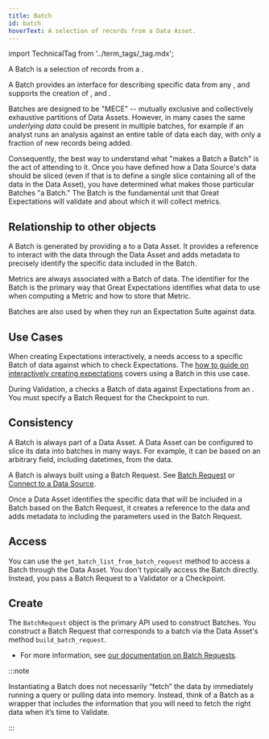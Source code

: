 ```yaml
---
title: Batch
id: batch
hoverText: A selection of records from a Data Asset.
---
```

import TechnicalTag from '../term_tags/_tag.mdx';

A Batch is a selection of records from a <TechnicalTag relative="../" tag="data_asset" text="Data Asset" />.

A Batch provides an interface for describing specific data from any <TechnicalTag relative="../" tag="datasource" text="Data Source" />, and supports the creation of <TechnicalTag relative="../" tag="metric" text="Metrics" />, and <TechnicalTag relative="../" tag="validation" text="Validations" />.

Batches are designed to be "MECE" -- mutually exclusive and collectively exhaustive partitions of Data Assets. However, in many cases the same *underlying data* could be present in multiple batches, for example if an analyst runs an analysis against an entire table of data each day, with only a fraction of new records being added.

Consequently, the best way to understand what "makes a Batch a Batch" is the act of attending to it. Once you have defined how a Data Source's data should be sliced (even if that is to define a single slice containing all of the data in the Data Asset), you have determined what makes those particular Batches "a Batch."  The Batch is the fundamental unit that Great Expectations will validate and about which it will collect metrics.

## Relationship to other objects

A Batch is generated by providing a <TechnicalTag relative="../" tag="batch_request" text="Batch Request" /> to a Data Asset. It provides a reference to interact with the data through the Data Asset and adds metadata to precisely identify the specific data included in the Batch.

Metrics are always associated with a Batch of data. The identifier for the Batch is the primary way that Great Expectations identifies what data to use when computing a Metric and how to store that Metric.

Batches are also used by <TechnicalTag relative="../" tag="validator" text="Validators" /> when they run an Expectation Suite against data.

## Use Cases

When creating Expectations interactively, a <TechnicalTag relative="../" tag="validator" text="Validator" /> needs access to a specific Batch of data against which to check Expectations. The [how to guide on interactively creating expectations](../guides/expectations/how_to_create_and_edit_expectations_with_instant_feedback_from_a_sample_batch_of_data.md) covers using a Batch in this use case.

During Validation, a <TechnicalTag relative="../" tag="checkpoint" text="Checkpoint" /> checks a Batch of data against Expectations from an <TechnicalTag relative="../" tag="expectation_suite" text="Expectation Suite" />. You must specify a Batch Request for the Checkpoint to run.

## Consistency

A Batch is always part of a Data Asset. A Data Asset can be configured to slice its data into batches in many ways. For example, it can be based on an arbitrary field, including datetimes, from the data.

A Batch is always built using a Batch Request. See [Batch Request](./batch_request.md) or [Connect to a Data Source](../guides/connecting_to_your_data/connect_to_data_lp.md).

Once a Data Asset identifies the specific data that will be included in a Batch based on the Batch Request, it creates a reference to the data and adds metadata to including the parameters used in the Batch Request.

## Access

You can use the `get_batch_list_from_batch_request` method to access a Batch through the Data Asset. You don't typically access the Batch directly. Instead, you pass a Batch Request to a Validator or a Checkpoint.

## Create

The `BatchRequest` object is the primary API used to construct Batches. You construct a Batch Request that corresponds to a batch via the Data Asset's method `build_batch_request`.

- For more information, see [our documentation on Batch Requests](./batch_request.md).

:::note

Instantiating a Batch does not necessarily “fetch” the data by immediately running a query or pulling data into memory. Instead, think of a Batch as a wrapper that includes the information that you will need to fetch the right data when it’s time to Validate.

:::

